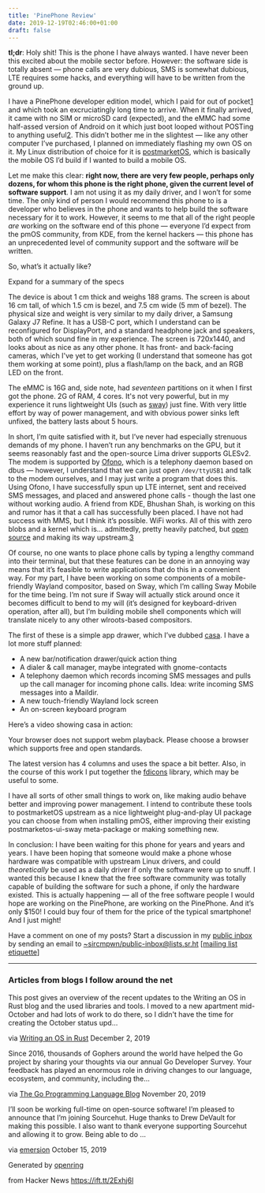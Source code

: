 ```yaml
---
title: 'PinePhone Review'
date: 2019-12-19T02:46:00+01:00
draft: false
---
```


**tl;dr**: Holy shit! This is the phone I have always wanted. I have never been this excited about the mobile sector before. However: the software side is totally absent — phone calls are very dubious, SMS is somewhat dubious, LTE requires some hacks, and everything will have to be written from the ground up.

I have a PinePhone developer edition model, which I paid for out of pocket[1](https://drewdevault.com/2019/12/18/PinePhone-review.html#fn:1) and which took an excruciatingly long time to arrive. When it finally arrived, it came with no SIM or microSD card (expected), and the eMMC had some half-assed version of Android on it which just boot looped without POSTing to anything useful[2](https://drewdevault.com/2019/12/18/PinePhone-review.html#fn:2). This didn’t bother me in the slightest — like any other computer I’ve purchased, I planned on immediately flashing my own OS on it. My Linux distribution of choice for it is [postmarketOS](https://postmarketos.org/), which is basically the mobile OS I’d build if I wanted to build a mobile OS.

Let me make this clear: **right now, there are very few people, perhaps only dozens, for whom this phone is the right phone, given the current level of software support**. I am not using it as my daily driver, and I won’t for some time. The only kind of person I would recommend this phone to is a developer who believes in the phone and wants to help build the software necessary for it to work. However, it seems to me that all of the right people _are_ working on the software end of this phone — everyone I’d expect from the pmOS community, from KDE, from the kernel hackers — this phone has an unprecedented level of community support and the software _will_ be written.

So, what’s it actually like?

Expand for a summary of the specs

The device is about 1 cm thick and weighs 188 grams. The screen is about 16 cm tall, of which 1.5 cm is bezel, and 7.5 cm wide (5 mm of bezel). The physical size and weight is very similar to my daily driver, a Samsung Galaxy J7 Refine. It has a USB-C port, which I understand can be reconfigured for DisplayPort, and a standard headphone jack and speakers, both of which sound fine in my experience. The screen is 720x1440, and looks about as nice as any other phone. It has front- and back-facing cameras, which I've yet to get working (I understand that someone has got them working at some point), plus a flash/lamp on the back, and an RGB LED on the front.

The eMMC is 16G and, side note, had _seventeen_ partitions on it when I first got the phone. 2G of RAM, 4 cores. It's not very powerful, but in my experience it runs lightweight UIs (such as [sway](https://swaywm.org)) just fine. With very little effort by way of power management, and with obvious power sinks left unfixed, the battery lasts about 5 hours.

In short, I’m quite satisfied with it, but I’ve never had especially strenuous demands of my phone. I haven’t run any benchmarks on the GPU, but it seems reasonably fast and the open-source Lima driver supports GLESv2. The modem is supported by [Ofono](https://01.org/ofono), which is a telephony daemon based on dbus — however, I understand that we can just open `/dev/ttyUSB1` and talk to the modem ourselves, and I may just write a program that does this. Using Ofono, I have successfully spun up LTE internet, sent and received SMS messages, and placed and answered phone calls - though the last one without working audio. A friend from KDE, Bhushan Shah, is working on this and rumor has it that a call has successfully been placed. I have not had success with MMS, but I think it’s possible. WiFi works. All of this with zero blobs and a kernel which is… admittedly, pretty heavily patched, but [open source](https://gitlab.com/pine64-org/linux) and making its way upstream.[3](https://drewdevault.com/2019/12/18/PinePhone-review.html#fn:3)

Of course, no one wants to place phone calls by typing a lengthy command into their terminal, but that these features can be done in an annoying way means that it’s feasible to write applications that do this in a convenient way. For my part, I have been working on some components of a mobile-friendly Wayland compositor, based on Sway, which I’m calling Sway Mobile for the time being. I’m not sure if Sway will actually stick around once it becomes difficult to bend to my will (it’s designed for keyboard-driven operation, after all), but I’m building mobile shell components which will translate nicely to any other wlroots-based compositors.

The first of these is a simple app drawer, which I’ve dubbed [casa](https://git.sr.ht/~sircmpwn/casa). I have a lot more stuff planned:

*   A new bar/notification drawer/quick action thing
*   A dialer & call manager, maybe integrated with gnome-contacts
*   A telephony daemon which records incoming SMS messages and pulls up the call manager for incoming phone calls. Idea: write incoming SMS messages into a Maildir.
*   A new touch-friendly Wayland lock screen
*   An on-screen keyboard program

Here’s a video showing casa in action:

Your browser does not support webm playback. Please choose a browser which supports free and open standards.

The latest version has 4 columns and uses the space a bit better. Also, in the course of this work I put together the [fdicons](https://gitlab.freedesktop.org/ddevault/fdicons) library, which may be useful to some.

I have all sorts of other small things to work on, like making audio behave better and improving power management. I intend to contribute these tools to postmarketOS upstream as a nice lightweight plug-and-play UI package you can choose from when installing pmOS, either improving their existing postmarketos-ui-sway meta-package or making something new.

In conclusion: I have been waiting for this phone for years and years and years. I have been hoping that someone would make a phone whose hardware was compatible with upstream Linux drivers, and could _theoretically_ be used as a daily driver if only the software were up to snuff. I wanted this because I knew that the free software community was totally capable of building the software for such a phone, if only the hardware existed. This is actually happening — all of the free software people I would hope are working on the PinePhone, are working on the PinePhone. And it’s only $150! I could buy four of them for the price of the typical smartphone! And I just might!

Have a comment on one of my posts? Start a discussion in my [public inbox](https://lists.sr.ht/~sircmpwn/public-inbox) by sending an email to [~sircmpwn/public-inbox@lists.sr.ht](mailto:~sircmpwn/public-inbox@lists.sr.ht?Subject=Re%3A%20PinePhone%20review) \[[mailing list etiquette](https://man.sr.ht/lists.sr.ht/etiquette.md)\]

* * *

### Articles from blogs I follow around the net

This post gives an overview of the recent updates to the Writing an OS in Rust blog and the used libraries and tools. I moved to a new apartment mid-October and had lots of work to do there, so I didn't have the time for creating the October status upd…

via [Writing an OS in Rust](https://os.phil-opp.com) December 2, 2019

Since 2016, thousands of Gophers around the world have helped the Go project by sharing your thoughts via our annual Go Developer Survey. Your feedback has played an enormous role in driving changes to our language, ecosystem, and community, including the…

via [The Go Programming Language Blog](https://blog.golang.org/feed.atom) November 20, 2019

I’ll soon be working full-time on open-source software! I’m pleased to announce that I’m joining Sourcehut. Huge thanks to Drew DeVault for making this possible. I also want to thank everyone supporting Sourcehut and allowing it to grow. Being able to do …

via [emersion](https://emersion.fr/blog/) October 15, 2019

Generated by [openring](https://git.sr.ht/~sircmpwn/openring)

  
  
from Hacker News https://ift.tt/2Exhj6l